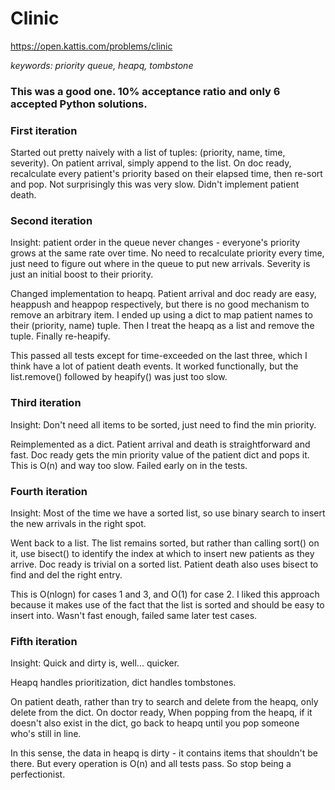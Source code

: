# Clinic

https://open.kattis.com/problems/clinic

*keywords: priority queue, heapq, tombstone*

### This was a good one. 10% acceptance ratio and only 6 accepted Python solutions.

### First iteration
Started out pretty naively with a list of tuples: (priority, name, time, severity). On patient arrival, simply append to the list. On doc ready, recalculate every patient's priority based on their elapsed time, then re-sort and pop. Not surprisingly this was very slow. Didn't implement patient death.

### Second iteration
Insight: patient order in the queue never changes - everyone's priority grows at the same rate over time. No need to recalculate priority every time, just need to figure out where in the queue to put new arrivals. Severity is just an initial boost to their priority.

Changed implementation to heapq. Patient arrival and doc ready are easy, heappush and heappop respectively, but there is no good mechanism to remove an arbitrary item. I ended up using a dict to map patient names to their (priority, name) tuple. Then I treat the heapq as a list and remove the tuple. Finally re-heapify.

This passed all tests except for time-exceeded on the last three, which I think have a lot of patient death events. It worked functionally, but the list.remove() followed by heapify() was just too slow.

### Third iteration
Insight: Don't need all items to be sorted, just need to find the min priority. 

Reimplemented as a dict. Patient arrival and death is straightforward and fast. Doc ready gets the min priority value of the patient dict and pops it. This is O(n) and way too slow. Failed early on in the tests.

### Fourth iteration
Insight: Most of the time we have a sorted list, so use binary search to insert the new arrivals in the right spot.

Went back to a list. The list remains sorted, but rather than calling sort() on it, use bisect() to identify the index at which to insert new patients as they arrive. Doc ready is trivial on a sorted list. Patient death also uses bisect to find and del the right entry.

This is O(nlogn) for cases 1 and 3, and O(1) for case 2. I liked this approach because it makes use of the fact that the list is sorted and should be easy to insert into. Wasn't fast enough, failed same later test cases.

### Fifth iteration
Insight: Quick and dirty is, well... quicker.

Heapq handles prioritization, dict handles tombstones. 

On patient death, rather than try to search and delete from the heapq, only delete from the dict. On doctor ready, When popping from the heapq, if it doesn't also exist in the dict, go back to heapq until you pop someone who's still in line.

In this sense, the data in heapq is dirty - it contains items that shouldn't be there. But every operation is O(n) and all tests pass. So stop being a perfectionist.
